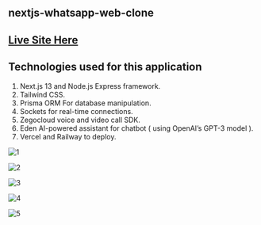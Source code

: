 ## nextjs-whatsapp-web-clone

## [Live Site Here](https://whatsapp-web-clone-client.vercel.app/)

## Technologies used for this application

1. Next.js 13 and Node.js Express framework.
2. Tailwind CSS.
3. Prisma ORM For database manipulation.
4. Sockets for real-time connections.
5. Zegocloud voice and video call SDK.
6. Eden AI-powered assistant for chatbot ( using OpenAI’s GPT-3 model ).
7. Vercel and Railway to deploy.


![1](https://github.com/Sir-Rumeh/whatsapp-web-clone/assets/95687544/1964cfb9-2242-4d87-99d7-1d7140dbcea6)

![2](https://github.com/Sir-Rumeh/whatsapp-web-clone/assets/95687544/13d82c41-7db2-470d-bdc6-b415e2b33e37)

![3](https://github.com/Sir-Rumeh/whatsapp-web-clone/assets/95687544/e4d0d1e3-979b-4c49-83fd-353f9efa0711)

![4](https://github.com/Sir-Rumeh/whatsapp-web-clone/assets/95687544/89cb4b14-4808-44e7-90f2-6dd5ff040ced)

![5](https://github.com/Sir-Rumeh/whatsapp-web-clone/assets/95687544/28e06344-5b7c-4c7a-a6bf-ad08da55a351)

